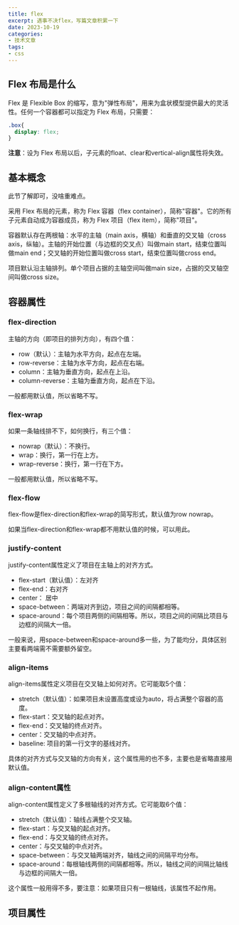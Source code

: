 ```yaml
---
title: flex
excerpt: 遇事不决flex，写篇文章积累一下
date: 2023-10-19
categories:
- 技术文章
tags:
- css
---
```


## Flex 布局是什么
Flex 是 Flexible Box 的缩写，意为"弹性布局"，用来为盒状模型提供最大的灵活性。任何一个容器都可以指定为 Flex 布局，只需要：
```css
.box{
  display: flex;
}
```

**注意**：设为 Flex 布局以后，子元素的float、clear和vertical-align属性将失效。

## 基本概念
此节了解即可，没啥重难点。

采用 Flex 布局的元素，称为 Flex 容器（flex container），简称"容器"。它的所有子元素自动成为容器成员，称为 Flex 项目（flex item），简称"项目"。

容器默认存在两根轴：水平的主轴（main axis，横轴）和垂直的交叉轴（cross axis，纵轴）。主轴的开始位置（与边框的交叉点）叫做main start，结束位置叫做main end；交叉轴的开始位置叫做cross start，结束位置叫做cross end。

项目默认沿主轴排列。单个项目占据的主轴空间叫做main size，占据的交叉轴空间叫做cross size。

## 容器属性

### flex-direction
主轴的方向（即项目的排列方向），有四个值：
- row（默认）：主轴为水平方向，起点在左端。
- row-reverse：主轴为水平方向，起点在右端。
- column：主轴为垂直方向，起点在上沿。
- column-reverse：主轴为垂直方向，起点在下沿。

一般都用默认值，所以省略不写。

### flex-wrap
如果一条轴线排不下，如何换行，有三个值：
- nowrap（默认）：不换行。
- wrap：换行，第一行在上方。
- wrap-reverse：换行，第一行在下方。

一般都用默认值，所以省略不写。

### flex-flow
flex-flow是flex-direction和flex-wrap的简写形式，默认值为row nowrap。

如果当flex-direction和flex-wrap都不用默认值的时候，可以用此。

### justify-content
justify-content属性定义了项目在主轴上的对齐方式。
- flex-start（默认值）：左对齐
- flex-end：右对齐
- center： 居中
- space-between：两端对齐到边，项目之间的间隔都相等。
- space-around：每个项目两侧的间隔相等。所以，项目之间的间隔比项目与边框的间隔大一倍。

一般来说，用space-between和space-around多一些，为了能均分，具体区别主要看两端需不需要额外留空。

### align-items
align-items属性定义项目在交叉轴上如何对齐。它可能取5个值：
- stretch（默认值）：如果项目未设置高度或设为auto，将占满整个容器的高度。
- flex-start：交叉轴的起点对齐。
- flex-end：交叉轴的终点对齐。
- center：交叉轴的中点对齐。
- baseline: 项目的第一行文字的基线对齐。

具体的对齐方式与交叉轴的方向有关，这个属性用的也不多，主要也是省略直接用默认值。

### align-content属性
align-content属性定义了多根轴线的对齐方式。它可能取6个值：
- stretch（默认值）：轴线占满整个交叉轴。
- flex-start：与交叉轴的起点对齐。
- flex-end：与交叉轴的终点对齐。
- center：与交叉轴的中点对齐。
- space-between：与交叉轴两端对齐，轴线之间的间隔平均分布。
- space-around：每根轴线两侧的间隔都相等。所以，轴线之间的间隔比轴线与边框的间隔大一倍。

这个属性一般用得不多，要注意：如果项目只有一根轴线，该属性不起作用。

## 项目属性









